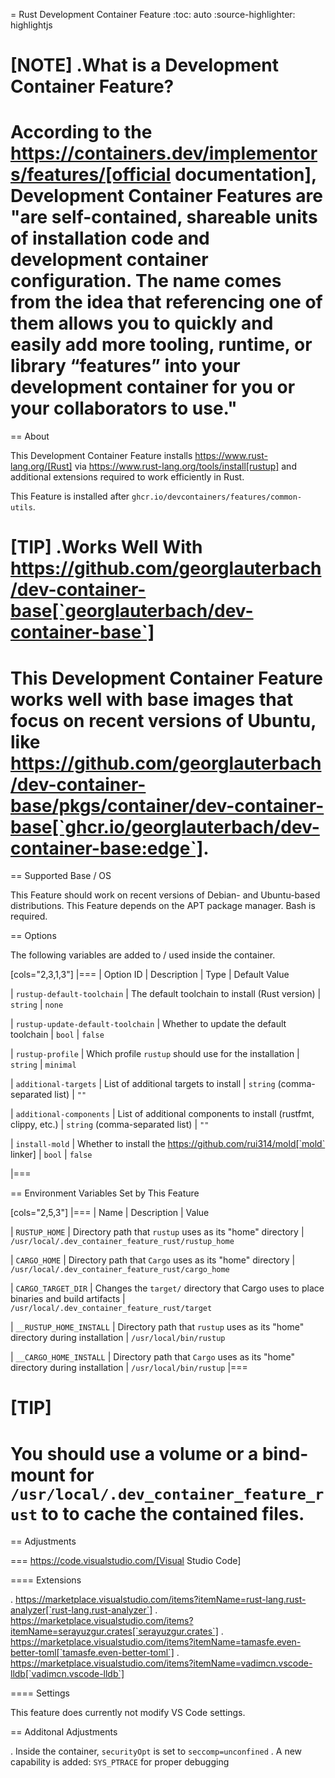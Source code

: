 = Rust Development Container Feature
:toc: auto
:source-highlighter: highlightjs

[NOTE]
.What is a Development Container Feature?
====
According to the https://containers.dev/implementors/features/[official documentation], Development Container Features are "are self-contained, shareable units of installation code and development container configuration. The name comes from the idea that referencing one of them allows you to quickly and easily add more tooling, runtime, or library “features” into your development container for you or your collaborators to use."
====

== About

This Development Container Feature installs https://www.rust-lang.org/[Rust] via https://www.rust-lang.org/tools/install[rustup] and additional extensions required to work efficiently in Rust.

This Feature is installed after `ghcr.io/devcontainers/features/common-utils`.

[TIP]
.Works Well With https://github.com/georglauterbach/dev-container-base[`georglauterbach/dev-container-base`]
====
This Development Container Feature works well with base images that focus on recent versions of Ubuntu, like https://github.com/georglauterbach/dev-container-base/pkgs/container/dev-container-base[`ghcr.io/georglauterbach/dev-container-base:edge`].
====

== Supported Base / OS

This Feature should work on recent versions of Debian- and Ubuntu-based distributions. This Feature depends on the APT package manager. Bash is required.

== Options

The following variables are added to / used inside the container.

[cols="2,3,1,3"]
|===
| Option ID | Description | Type | Default Value

| `rustup-default-toolchain`
| The default toolchain to install (Rust version)
| `string`
| `none`

| `rustup-update-default-toolchain`
| Whether to update the default toolchain
| `bool`
| `false`

| `rustup-profile`
| Which profile `rustup` should use for the installation
| `string`
| `minimal`

| `additional-targets`
| List of additional targets to install
| `string` (comma-separated list)
| `""`

| `additional-components`
| List of additional components to install (rustfmt, clippy, etc.)
| `string` (comma-separated list)
| `""`

| `install-mold`
| Whether to install the https://github.com/rui314/mold[`mold` linker]
| `bool`
| `false`

|===

== Environment Variables Set by This Feature

[cols="2,5,3"]
|===
| Name | Description | Value

| `RUSTUP_HOME`
| Directory path that `rustup` uses as its "home" directory
| `/usr/local/.dev_container_feature_rust/rustup_home`

| `CARGO_HOME`
| Directory path that `Cargo` uses as its "home" directory
| `/usr/local/.dev_container_feature_rust/cargo_home`

| `CARGO_TARGET_DIR`
| Changes the `target/` directory that Cargo uses to place binaries and build artifacts
| `/usr/local/.dev_container_feature_rust/target`

| `__RUSTUP_HOME_INSTALL`
| Directory path that `rustup` uses as its "home" directory during installation
| `/usr/local/bin/rustup`

| `__CARGO_HOME_INSTALL`
| Directory path that `Cargo` uses as its "home" directory during installation
| `/usr/local/bin/rustup`
|===

[TIP]
====
You should use a volume or a bind-mount for `/usr/local/.dev_container_feature_rust` to to cache the contained files.
====

== Adjustments

=== https://code.visualstudio.com/[Visual Studio Code]

==== Extensions

. https://marketplace.visualstudio.com/items?itemName=rust-lang.rust-analyzer[`rust-lang.rust-analyzer`]
. https://marketplace.visualstudio.com/items?itemName=serayuzgur.crates[`serayuzgur.crates`]
. https://marketplace.visualstudio.com/items?itemName=tamasfe.even-better-toml[`tamasfe.even-better-toml`]
. https://marketplace.visualstudio.com/items?itemName=vadimcn.vscode-lldb[`vadimcn.vscode-lldb`]

==== Settings

This feature does currently not modify VS Code settings.

== Additonal Adjustments

. Inside the container, `securityOpt` is set to `seccomp=unconfined`
. A new capability is added: `SYS_PTRACE` for proper debugging
